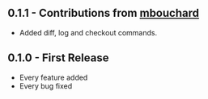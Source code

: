 ## 0.1.1 - Contributions from [mbouchard](https://github.com/mbouchard)
* Added diff, log and checkout commands.

## 0.1.0 - First Release
* Every feature added
* Every bug fixed
